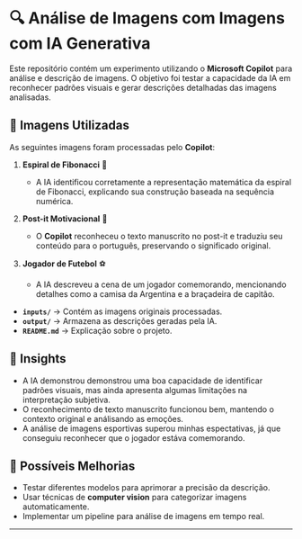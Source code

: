 # 🔍 Análise de Imagens com Imagens com IA Generativa  

Este repositório contém um experimento utilizando o **Microsoft Copilot** para análise e descrição de imagens. O objetivo foi testar a capacidade da IA em reconhecer padrões visuais e gerar descrições detalhadas das imagens analisadas.  

## 📸 Imagens Utilizadas  

As seguintes imagens foram processadas pelo **Copilot**:  

1. **Espiral de Fibonacci** 📐  
   - A IA identificou corretamente a representação matemática da espiral de Fibonacci, explicando sua construção baseada na sequência numérica.  

2. **Post-it Motivacional** 📝  
   - O **Copilot** reconheceu o texto manuscrito no post-it e traduziu seu conteúdo para o português, preservando o significado original.  

3. **Jogador de Futebol** ⚽  
   - A IA descreveu a cena de um jogador comemorando, mencionando detalhes como a camisa da Argentina e a braçadeira de capitão.  


- **`inputs/`** → Contém as imagens originais processadas.  
- **`output/`** → Armazena as descrições geradas pela IA.  
- **`README.md`** → Explicação sobre o projeto.  

## 🧐 Insights  

- A IA demonstrou demonstrou uma boa capacidade de identificar padrões visuais, mas ainda apresenta algumas limitações na interpretação subjetiva.  
- O reconhecimento de texto manuscrito funcionou bem, mantendo o contexto original e análisando as emoções.  
- A análise de imagens esportivas superou minhas espectativas, já que conseguiu reconhecer que o jogador estáva comemorando. 

## 🚀 Possíveis Melhorias  

- Testar diferentes modelos para aprimorar a precisão da descrição.  
- Usar técnicas de **computer vision** para categorizar imagens automaticamente.  
- Implementar um pipeline para análise de imagens em tempo real. 

---



